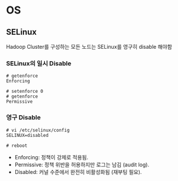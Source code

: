 # OS

## SELinux

Hadoop Cluster를 구성하는 모든 노드는 SELinux를 영구히 disable 해야함

### SELinux의 일시 Disable

```
# getenforce
Enforcing

# setenforce 0
# getenforce
Permissive
```

### 영구 Disable

```
# vi /etc/selinux/config
SELINUX=disabled

# reboot
```

* Enforcing: 정책이 강제로 적용됨.
* Permissive: 정책 위반을 허용하지만 로그는 남김 (audit log).
* Disabled: 커널 수준에서 완전히 비활성화됨 (재부팅 필요).
